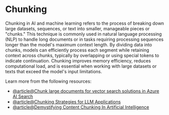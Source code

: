 # Chunking

Chunking in AI and machine learning refers to the process of breaking down large datasets, sequences, or text into smaller, manageable pieces or "chunks." This technique is commonly used in natural language processing (NLP) to handle long documents or in tasks requiring processing sequences longer than the model's maximum context length. By dividing data into chunks, models can efficiently process each segment while retaining context across chunks, typically by overlapping or using special tokens to indicate continuation. Chunking improves memory efficiency, reduces computational load, and is essential when working with large datasets or texts that exceed the model's input limitations.

Learn more from the following resources:

- [@article@Chunk large documents for vector search solutions in Azure AI Search](https://learn.microsoft.com/en-us/azure/search/vector-search-how-to-chunk-documents)
- [@article@Chunking Strategies for LLM Applications](https://www.pinecone.io/learn/chunking-strategies/)
- [@article@Demystifying Content Chunking In Artificial Intelligence](https://shelf.io/blog/demystifying-content-chunking-in-ai-and-enterprise-knowledge-management/)